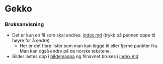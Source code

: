# Gekko

### Bruksanvisning
- Det er kun èn fil som skal endres: [index.md](index.md) (trykk på pennen oppe til høyre for å endre)
    - Her er det flere lister som man kan legge til eller fjerne punkter fra. Man kan også endre på de norske tekstene. 
- Bilder lastes opp i [bildemappa](/images) og filnavnet brukes i [index.md](index.md)
